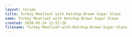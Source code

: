 ```yaml
---
layout: recipe
title: Turkey Meatloaf with Ketchup-Brown Sugar Glaze
name: Turkey Meatloaf with Ketchup-Brown Sugar Glaze
created: 2020-05-14 11:57:26
filename: Turkey-Meatloaf-with-Ketchup-Brown-Sugar-Glaze
---
```

